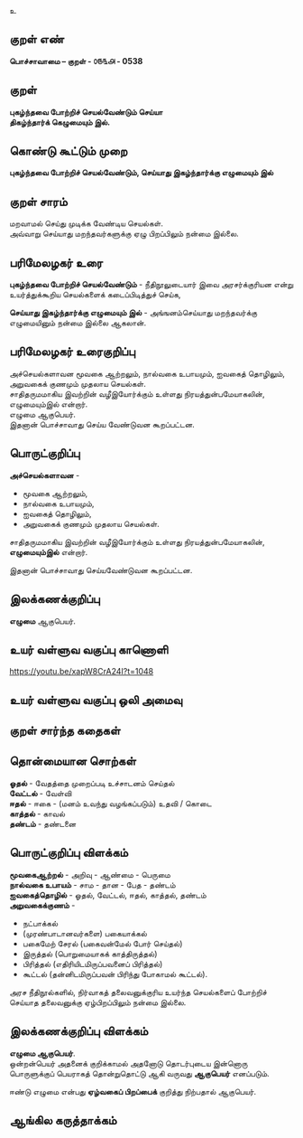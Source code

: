 உ

## குறள் எண் 

**பொச்சாவாமை  – குறள் - ௦௫௩௮ - 0538**  

## குறள் 

**புகழ்ந்தவை போற்றிச் செயல்வேண்டும் செய்யா  
திகழ்ந்தார்க் கெழுமையும் இல்.**

## கொண்டு கூட்டும் முறை

**புகழ்ந்தவை போற்றிச் செயல்வேண்டும், செய்யாது இகழ்ந்தார்க்கு எழுமையும் இல்**

## குறள் சாரம் 

மறவாமல் செய்து முடிக்க வேண்டிய செயல்கள்.  
அவ்வாறு செய்யாது மறந்தவர்களுக்கு ஏழு பிறப்பிலும் நன்மை இல்லை.  

## பரிமேலழகர் உரை

**புகழ்ந்தவை போற்றிச் செயல்வேண்டும்** - நீதிநூலுடையார் இவை அரசர்க்குரியன என்று உயர்த்துக்கூறிய செயல்களைக் கடைப்பிடித்துச் செய்க,  

**செய்யாது இகழ்ந்தார்க்கு எழுமையும் இல்** - அங்ஙனம்செய்யாது மறந்தவர்க்கு எழுமையினும் நன்மை இல்லை ஆகலான். 

## பரிமேலழகர் உரைகுறிப்பு   

அச்செயல்களாவன மூவகை ஆற்றலும், நால்வகை உபாயமும், ஐவகைத் தொழிலும், அறுவகைக் குணமும் முதலாய செயல்கள்.  
சாதிதருமமாகிய இவற்றின் வழீஇயோர்க்கும் உள்ளது நிரயத்துன்பமேயாகலின், எழுமையும்இல் என்றார்.  
எழுமை ஆகுபெயர்.  
இதனான் பொச்சாவாது செய்ய வேண்டுவன கூறப்பட்டன.    

## பொருட்குறிப்பு 

**அச்செயல்களாவன** -  
* மூவகை ஆற்றலும்,  
* நால்வகை உபாயமும்,  
* ஐவகைத் தொழிலும்,  
* அறுவகைக் குணமும் முதலாய செயல்கள்.  

சாதிதருமமாகிய இவற்றின் வழீஇயோர்க்கும் உள்ளது நிரயத்துன்பமேயாகலின், **எழுமையும்இல்** என்றார்.  

இதனான் பொச்சாவாது செய்யவேண்டுவன கூறப்பட்டன.    

## இலக்கணக்குறிப்பு  

**எழுமை** ஆகுபெயர்.  

## உயர் வள்ளுவ வகுப்பு காணொளி

https://youtu.be/xapW8CrA24I?t=1048

## உயர் வள்ளுவ வகுப்பு ஒலி அமைவு 

 
## குறள் சார்ந்த கதைகள் 


## தொன்மையான சொற்கள்

**ஓதல்** - வேதத்தை முறைப்படி உச்சாடனம் செய்தல்     
**வேட்டல்** - வேள்வி    
**ஈதல்** - ஈகை - (மனம் உவந்து வழங்கப்படும்) உதவி / கொடை  
**காத்தல்** - காவல்  
**தண்டம்** - தண்டனை    

## பொருட்குறிப்பு விளக்கம்

**மூவகைஆற்றல்** - அறிவு - ஆண்மை - பெருமை  
**நால்வகை உபாயம்** - சாம - தான - பேத - தண்டம்   
**ஐவகைத்தொழில்** - ஓதல், வேட்டல், ஈதல், காத்தல், தண்டம்  
**அறுவகைக்குணம்** -  
  * நட்பாக்கல் 
  * (முரண்பாடானவர்களை) பகையாக்கல் 
  * பகைமேற் சேரல் (பகைவன்மேல் போர் செய்தல்)
  * இருத்தல் (பொறுமையாகக் காத்திருத்தல்) 
  * பிரித்தல் (எதிரியிடமிருப்பவனைப் பிரித்தல்) 
  * கூட்டல் (தன்னிடமிருப்பவன் பிரிந்து போகாமல் கூட்டல்). 

அரச நீதிநூல்களில், நிர்வாகத் தலைவனுக்குரிய உயர்ந்த செயல்களைப் போற்றிச் செய்யாத தலைவனுக்கு ஏழ்பிறப்பிலும் நன்மை இல்லை.  

## இலக்கணக்குறிப்பு விளக்கம்

**எழுமை ஆகுபெயர்**.    
ஒன்றன்பெயர் அதனைக் குறிக்காமல் அதனோடு தொடர்புடைய இன்னொரு பொருளுக்குப் பெயராகத் தொன்றுதொட்டு ஆகி வருவது **ஆகுபெயர்** எனப்படும்.

ஈண்டு எழுமை என்பது **ஏழ்வகைப் பிறப்பைக்** குறித்து நிற்பதால் ஆகுபெயர்.  
              
## ஆங்கில கருத்தாக்கம் 


